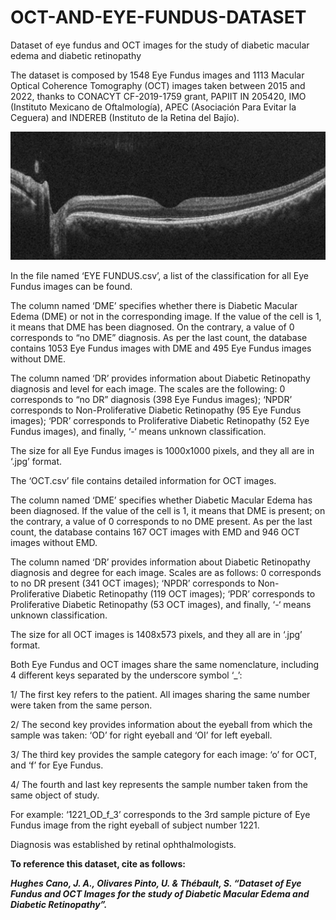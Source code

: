 # OCT-AND-EYE-FUNDUS-DATASET
Dataset of eye fundus and OCT images for the study of diabetic macular edema and diabetic retinopathy

The dataset is composed by 1548 Eye Fundus images and 1113 Macular Optical Coherence Tomography (OCT) images taken between 2015 and 2022, thanks to CONACYT CF-2019-1759 grant, PAPIIT IN 205420, IMO (Instituto Mexicano de Oftalmología), APEC (Asociación Para Evitar la Ceguera) and INDEREB (Instituto de la Retina del Bajío). 

![Screenshot](OCT/OCT7/1695_OI_o_1.jpg)


  In the file named ‘EYE FUNDUS.csv’, a list of the classification for all Eye Fundus images can be found.

The column named ‘DME’ specifies whether there is Diabetic Macular Edema (DME) or not in the corresponding image. If the value of the cell is 1, it means that DME has been diagnosed. On the contrary, a value of 0 corresponds to “no DME” diagnosis. As per the last count, the database contains 1053 Eye Fundus images with DME and 495 Eye Fundus images without DME.

The column named ‘DR’ provides information about Diabetic Retinopathy diagnosis and level for each image. The scales are the following: 0 corresponds to “no DR” diagnosis (398 Eye Fundus images); ‘NPDR’ corresponds to Non-Proliferative Diabetic Retinopathy (95 Eye Fundus images); ‘PDR’ corresponds to Proliferative Diabetic Retinopathy (52 Eye Fundus images), and finally, ‘-‘ means unknown classification.

The size for all Eye Fundus images is 1000x1000 pixels, and they all are in ‘.jpg’ format.

The ‘OCT.csv’ file contains detailed information for OCT images.

The column named ‘DME’ specifies whether Diabetic Macular Edema has been diagnosed. If the value of the cell is 1, it means that DME is present; on the contrary, a value of 0 corresponds to no DME present. As per the last count, the database contains 167 OCT images with EMD and 946 OCT images without EMD.

The column named ‘DR’ provides information about Diabetic Retinopathy diagnosis and degree for each image. Scales are as follows: 0 corresponds to no DR present (341 OCT images); ‘NPDR’ corresponds to Non-Proliferative Diabetic Retinopathy (119 OCT images); ‘PDR’ corresponds to Proliferative Diabetic Retinopathy (53 OCT images), and finally, ‘-‘ means unknown classification.

The size for all OCT images is 1408x573 pixels, and they all are in ‘.jpg’ format.



  Both Eye Fundus and OCT images share the same nomenclature, including 4 different keys separated by the underscore symbol ‘_’:

1/ The first key refers to the patient. All images sharing the same number were taken from the same person.

2/ The second key provides information about the eyeball from which the sample was taken: ‘OD’ for right eyeball and ‘OI’ for left eyeball.

3/ The third key provides the sample category for each image: ‘o’ for OCT, and ‘f’ for Eye Fundus.

4/ The fourth and last key represents the sample number taken from the same object of study.



For example: ‘1221_OD_f_3’ corresponds to the 3rd sample picture of Eye Fundus image from the right eyeball of subject number 1221.

Diagnosis was established by retinal ophthalmologists.


[^note]:

**To reference this dataset, cite as follows:**

**_Hughes Cano, J. A., Olivares Pinto, U. & Thébault, S. “Dataset of Eye Fundus and OCT Images for the study of Diabetic Macular Edema and Diabetic Retinopathy”._**
